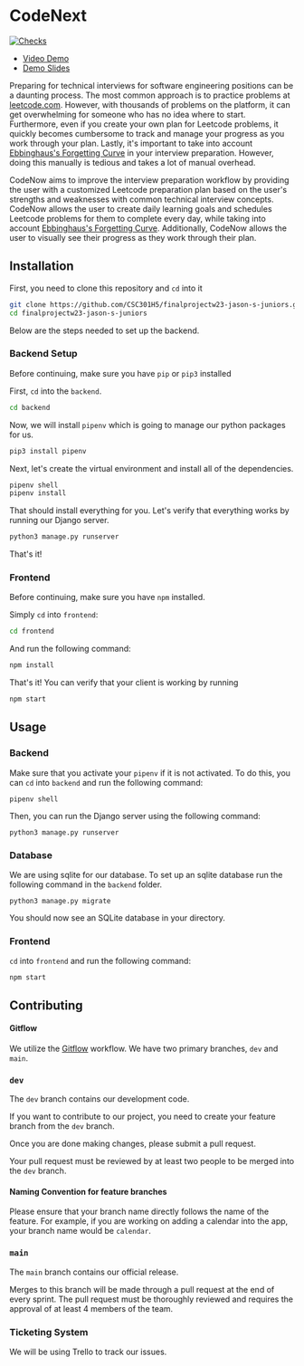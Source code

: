 # CodeNext

[![Checks](https://github.com/CSC301H5/finalprojectw23-jason-s-juniors/actions/workflows/checks.yml/badge.svg?branch=dev)](https://github.com/CSC301H5/finalprojectw23-jason-s-juniors/actions/workflows/checks.yml)

- [Video Demo](https://youtu.be/el1MuzG2hGs?si=RnIuJ1yruPJ1mk6d&t=207)
- [Demo Slides](https://docs.google.com/presentation/d/1thZBrtiz-499aZHFsFbMpXq5BkzTa8DDxUOPW09VPDg/edit?usp=sharing)



Preparing for technical interviews for software engineering positions can be a daunting process. The most common approach is to practice problems at [leetcode.com](http://leetcode.com/). However, with thousands of problems on the platform, it can get overwhelming for someone who has no idea where to start. Furthermore, even if you create your own plan for Leetcode problems, it quickly becomes cumbersome to track and manage your progress as you work through your plan. Lastly, it's important to take into account [Ebbinghaus's Forgetting Curve](https://www.mindtools.com/a9wjrjw/ebbinghauss-forgetting-curve) in your interview preparation. However, doing this manually is tedious and takes a lot of manual overhead.

CodeNow aims to improve the interview preparation workflow by providing the user with a customized Leetcode preparation plan based on the user's strengths and weaknesses with common technical interview concepts. CodeNow allows the user to create daily learning goals and schedules Leetcode problems for them to complete every day, while taking into account [Ebbinghaus's Forgetting Curve](https://www.mindtools.com/a9wjrjw/ebbinghauss-forgetting-curve). Additionally, CodeNow allows the user to visually see their progress as they work through their plan.

## Installation

First, you need to clone this repository and `cd` into it

```bash
git clone https://github.com/CSC301H5/finalprojectw23-jason-s-juniors.git
cd finalprojectw23-jason-s-juniors
```

Below are the steps needed to set up the backend.
### Backend Setup
Before continuing, make sure you have `pip` or `pip3` installed

First, `cd` into the `backend`.
```bash
cd backend
```
Now, we will install `pipenv` which is going to manage our python packages for us.

```bash
pip3 install pipenv
```

Next, let's create the virtual environment and install all of the dependencies.

```bash
pipenv shell
pipenv install
```

That should install everything for you. Let's verify that everything works by running our Django server.

```bash
python3 manage.py runserver
```

That's it!

### Frontend

Before continuing, make sure you have `npm` installed.

Simply `cd` into `frontend`:
```bash
cd frontend
```

And run the following command:

```bash
npm install
```

That's it! You can verify that your client is working by running

```bash
npm start
```

## Usage

### Backend
Make sure that you activate your `pipenv` if it is not activated. To do this, you can `cd` into `backend` and run the following command:

```
pipenv shell
```

Then, you can run the Django server using the following command:
```
python3 manage.py runserver
```

### Database
We are using sqlite for our database. To set up an sqlite database run the following command in the `backend` folder.

```
python3 manage.py migrate
```

You should now see an SQLite database in your directory.


### Frontend
`cd` into `frontend` and run the following command:

```
npm start
```


## Contributing
<!-- Should I add commands? -->
#### Gitflow
We utilize the [Gitflow](https://www.atlassian.com/git/tutorials/comparing-workflows/gitflow-workflow) workflow. We have two primary branches, `dev` and `main`.

### `dev`

The `dev` branch contains our development code.

If you want to contribute to our project, you need to create your feature branch from the `dev` branch.

Once you are done making changes, please submit a pull request.

Your pull request must be reviewed by at least two people to be merged into the `dev` branch.

#### Naming Convention for feature branches
Please ensure that your branch name directly follows the name of the feature. For example, if you are working on adding a calendar into the app, your branch name would be `calendar`.

### `main`
The `main` branch contains our official release.

<!-- Should I mention that the dev branch will be merged? -->
Merges to this branch will be made through a pull request at the end of every sprint. The pull request must be thoroughly reviewed and requires the approval of at least 4 members of the team.

### Ticketing System
We will be using Trello to track our issues.
